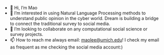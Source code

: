 - 👋 Hi, I’m Mao
- 👀 I’m interested in using Natural Language Processing methods to understand public opinion in the cyber world. Dream is building a bridge to connect the traditional survey to social media.
- 💞️ I’m looking to collaborate on any computational social science or survey projects.
- 📫 How to reach me always email: maolee@umich.edu! I check my email as frequent as me checking the social media account:)

<!---
tanukinekolee/tanukinekolee is a ✨ special ✨ repository because its `README.md` (this file) appears on your GitHub profile.
You can click the Preview link to take a look at your changes.
--->
